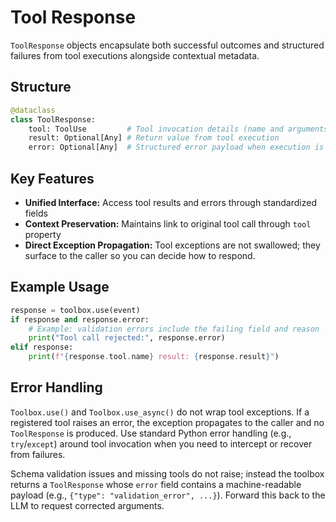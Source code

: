 # Tool Response

`ToolResponse` objects encapsulate both successful outcomes and structured failures from tool executions alongside contextual metadata.

## Structure

```python
@dataclass
class ToolResponse:
    tool: ToolUse         # Tool invocation details (name and arguments)
    result: Optional[Any] # Return value from tool execution
    error: Optional[Any]  # Structured error payload when execution is skipped
```

## Key Features

- **Unified Interface:** Access tool results and errors through standardized fields
- **Context Preservation:** Maintains link to original tool call through `tool` property
- **Direct Exception Propagation:** Tool exceptions are not swallowed; they surface to the caller so you can decide how to respond.

## Example Usage
```python
response = toolbox.use(event)
if response and response.error:
    # Example: validation errors include the failing field and reason
    print("Tool call rejected:", response.error)
elif response:
    print(f"{response.tool.name} result: {response.result}")
```

## Error Handling

`Toolbox.use()` and `Toolbox.use_async()` do not wrap tool exceptions. If a registered tool raises an error, the exception propagates to the caller and no `ToolResponse` is produced. Use standard Python error handling (e.g., `try`/`except`) around tool invocation when you need to intercept or recover from failures.

Schema validation issues and missing tools do not raise; instead the toolbox returns a `ToolResponse` whose `error` field contains a machine-readable payload (e.g., `{"type": "validation_error", ...}`). Forward this back to the LLM to request corrected arguments.
